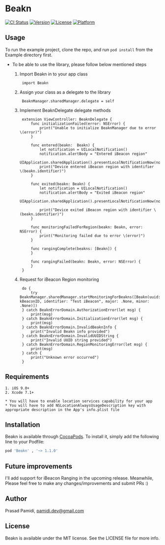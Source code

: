 # Beakn

[![CI Status](https://travis-ci.org/prasadpamidi/Beakn.svg?branch=master)](https://travis-ci.org/prasadpamidi/Beakn)
[![Version](https://img.shields.io/cocoapods/v/Beakn.svg?style=flat)](http://cocoapods.org/pods/Beakn)
[![License](https://img.shields.io/cocoapods/l/Beakn.svg?style=flat)](http://cocoapods.org/pods/Beakn)
[![Platform](https://img.shields.io/cocoapods/p/Beakn.svg?style=flat)](http://cocoapods.org/pods/Beakn)

## Usage

To run the example project, clone the repo, and run `pod install` from the Example directory first.

* To be able to use the library, please follow below mentioned steps

    1. Import Beakn in to your app class

            import Beakn

    2. Assign your class as a delegate to the library

            BeaknManager.sharedManager.delegate = self
   
    3. Implement BeaknDelegate delegate methods
        
            extension ViewController: BeaknDelegate {
                func initializationFailed(error: NSError) {
                    print("Unable to initialize BeaknManager due to error \(error)")
                }

                func entered(beakn:  Beakn) {
                    let notification = UILocalNotification()
                    notification.alertBody = "Entered iBeacon region"
                    UIApplication.sharedApplication().presentLocalNotificationNow(notification)
                    print("Device entered iBeacon region with identifier  \(beakn.identifier)")
                }

                func exited(beakn: Beakn) {
                    let notification = UILocalNotification()
                    notification.alertBody = "Exited iBeacon region"
                    UIApplication.sharedApplication().presentLocalNotificationNow(notification)

                    print("Device exited iBeacon region with identifier \(beakn.identifier)")
                }

                func monitoringFailedForRegion(beakn: Beakn, error: NSError) {
                    print("Monitoring failed due to error \(error)")
                }

                func rangingComplete(beakns: [Beakn]) {
                }

                func rangingFailed(beakn: Beakn, error: NSError) {
                }
            }

    4. Request for iBeacon Region monitoring
    
            do {
                try BeaknManager.sharedManager.startMonitoringForBeakns([Beakn(uuid: kBeaconID, identifier: "Test iBeacon", major: .None, minor: .None)])
            } catch BeaknErrorDomain.AuthorizationError(let msg) {
                print(msg)
            } catch BeaknErrorDomain.InitializationError(let msg) {
                print(msg)
            } catch BeaknErrorDomain.InvalidBeaknInfo {
                print("Invalid Beakn info provided")
            } catch BeaknErrorDomain.InvalidUUIDString {
                print("Invalid UUID string provided")
            } catch BeaknErrorDomain.RegionMonitoringError(let msg) {
                print(msg)
            } catch {
                print("Unknown error occurred")
            }

## Requirements
    1. iOS 9.0+
    2. Xcode 7.1+
    
    * You will have to enable location services capability for your app
    * You will have to add NSLocationAlwaysUsageDescription key with appropriate description in the App's info.plist file

## Installation

Beakn is available through [CocoaPods](http://cocoapods.org). To install
it, simply add the following line to your Podfile:

```ruby
pod 'Beakn' , '~> 1.1.0'
```

## Future improvements

I'll add support for iBeacon Ranging in the upcoming release. Meanwhile, Please feel free to make any changes/improvements and submit PRs :)


## Author

Prasad Pamidi, pamidi.dev@gmail.com

## License

Beakn is available under the MIT license. See the LICENSE file for more info.
